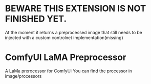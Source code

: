 # BEWARE THIS EXTENSION IS NOT FINISHED YET.
At the moment it returns a preprocessed image that still needs to be injected with a custom controlnet implementation(missing)

# ComfyUI LaMA Preprocessor
 A LaMa prerocessor for ComfyUi
 You can find the processor in image/processors
